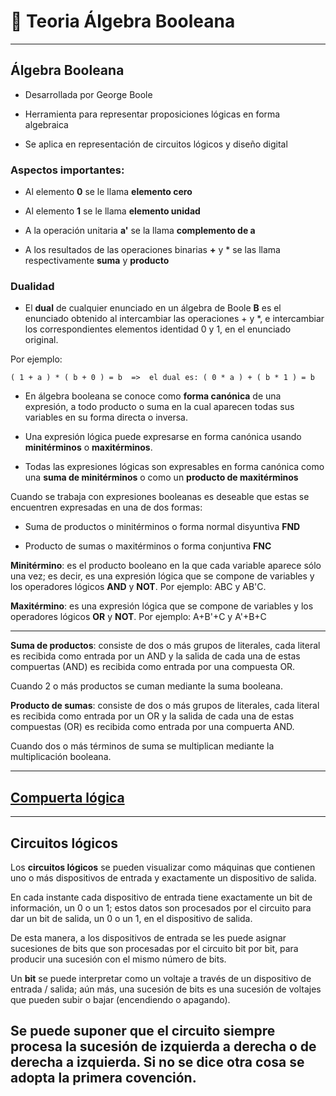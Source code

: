 # :book: Teoria Álgebra Booleana

---

## Álgebra Booleana

- Desarrollada por George Boole

- Herramienta para representar proposiciones lógicas en forma algebraica

- Se aplica en representación de circuitos lógicos y diseño digital


### Aspectos importantes:

- Al elemento **0** se le llama **elemento cero**

- Al elemento **1** se le llama **elemento unidad**

- A la operación unitaria **a'** se la llama **complemento de a**

- A los resultados de las operaciones binarias **+** y * se las llama respectivamente **suma** y **producto**


### Dualidad

- El **dual** de cualquier enunciado en un álgebra de Boole **B** es el enunciado obtenido al intercambiar las operaciones + y *, e intercambiar los correspondientes elementos identidad 0 y 1, en el enunciado original.

Por ejemplo:

```
( 1 + a ) * ( b + 0 ) = b  =>  el dual es: ( 0 * a ) + ( b * 1 ) = b
```


- En álgebra booleana se conoce como **forma canónica** de una expresión, a todo producto o suma en la cual aparecen todas sus variables en su forma directa o inversa.

- Una expresión lógica puede expresarse en forma canónica usando **minitérminos** o **maxitérminos**.

- Todas las expresiones lógicas son expresables en forma canónica como una **suma de minitérminos** o como un **producto de maxitérminos**

Cuando se trabaja con expresiones booleanas es deseable que estas se encuentren expresadas en una de dos formas:

- Suma de productos o minitérminos o forma normal disyuntiva  **FND**

- Producto de sumas o maxitérminos o forma conjuntiva **FNC**


**Minitérmino**: es el producto booleano en la que cada variable aparece sólo una vez; es decir, es una expresión lógica que se compone de variables y los operadores lógicos **AND** y **NOT**. Por ejemplo: ABC y AB'C.

**Maxitérmino**: es una expresión lógica que se compone de variables y los operadores lógicos **OR** y **NOT**. Por ejemplo: A+B'+C y A'+B+C

---

**Suma de productos**: consiste de dos o más grupos de literales, cada literal es recibida como entrada por un AND y la salida de cada una de estas compuertas (AND) es recibida como entrada por una compuesta OR.

Cuando 2 o más productos se cuman mediante la suma booleana.



**Producto de sumas**: consiste de dos o más grupos de literales, cada literal es recibida como entrada por un OR y la salida de cada una de estas compuestas (OR) es recibida como entrada por una compuerta AND.

Cuando dos o más términos de suma se multiplican mediante la multiplicación booleana.

---

## [Compuerta lógica](https://github.com/eugenia1984/UTNFRSR-ingreso/tree/main/matematica/teoria_algebra_booleana/algebra_booleana.pdf)

---

## Circuitos lógicos

Los **circuitos lógicos** se pueden visualizar como máquinas que contienen uno o más dispositivos de entrada y exactamente un dispositivo de salida.

En cada instante cada dispositivo de entrada tiene exactamente un bit de información, un 0 o un 1; estos datos son procesados por el circuito para dar un bit de salida, un 0 o un 1, en el dispositivo de salida.

De esta manera, a los dispositivos de entrada se les puede asignar sucesiones de bits que son procesadas por el circuito bit por bit, para producir una sucesión con el mismo número de bits.

Un **bit** se puede interpretar como un voltaje a través de un dispositivo de entrada / salida; aún más, una sucesión de bits es una sucesión de voltajes que pueden subir o bajar (encendiendo o apagando).

Se puede suponer que el circuito siempre procesa la sucesión de izquierda a derecha o de derecha a izquierda. Si no se dice otra cosa se adopta la primera covención.
---